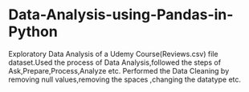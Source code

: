 # Data-Analysis-using-Pandas-in-Python
Exploratory Data Analysis of a Udemy Course(Reviews.csv) file dataset.Used the process of Data Analysis,followed the steps of Ask,Prepare,Process,Analyze etc. Performed the Data Cleaning by removing null values,removing the spaces ,changing the datatype etc.
